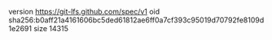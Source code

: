 version https://git-lfs.github.com/spec/v1
oid sha256:b0aff21a4161606bc5ded61812ae6ff0a7cf393c95019d70792fe8109d1e2691
size 14315
